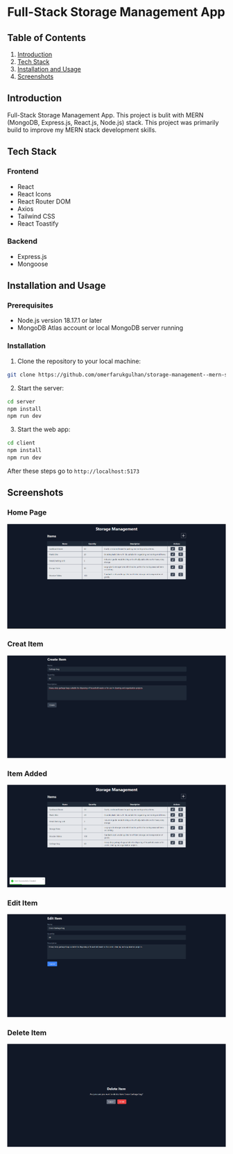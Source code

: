 # Full-Stack Storage Management App

## Table of Contents

1. [Introduction](#introduction)
2. [Tech Stack](#tech-stack)
3. [Installation and Usage](#installation-and-usage)
4. [Screenshots](#screenshots)

## Introduction

Full-Stack Storage Management App. This project is bulit with MERN (MongoDB, Express.js, React.js, Node.js) stack. This project was primarily build to improve my MERN stack development skills.

## Tech Stack

### Frontend

- React
- React Icons
- React Router DOM
- Axios
- Tailwind CSS
- React Toastify

### Backend

- Express.js
- Mongoose

## Installation and Usage

### Prerequisites

- Node.js version 18.17.1 or later
- MongoDB Atlas account or local MongoDB server running

### Installation

1. Clone the repository to your local machine:

```bash
git clone https://github.com/omerfarukgulhan/storage-management--mern-stack.git
```

2. Start the server:

```bash
cd server
npm install
npm run dev
```

3. Start the web app:

```bash
cd client
npm install
npm run dev
```

After these steps go to `http://localhost:5173`

## Screenshots

### Home Page

![Home Page](client/public/HomePage.png)

### Creat Item

![Creat Item](client/public/CreateItem.png)

### Item Added

![Item Added](client/public/ItemAdded.png)

### Edit Item

![Edit Item](client/public/EditItem.png)

### Delete Item

![Delete Item](client/public/DeleteItem.png)
